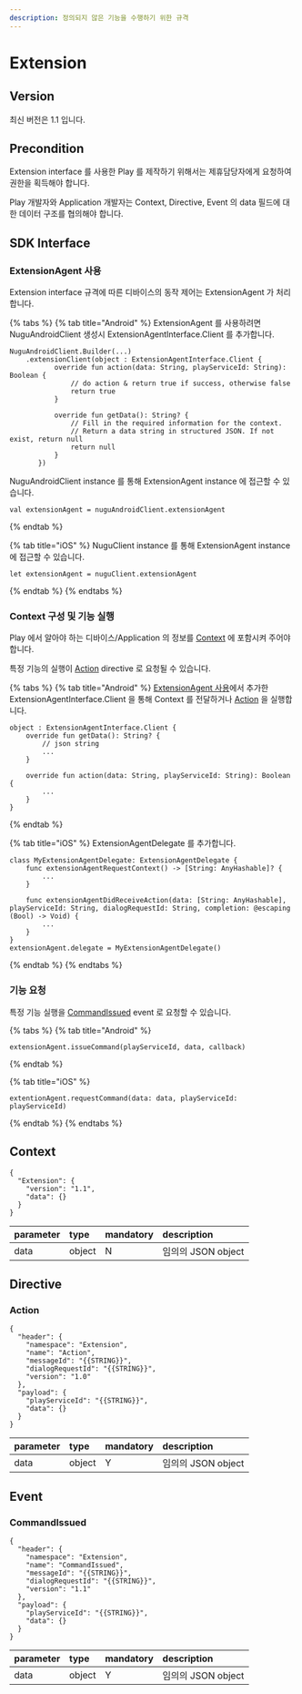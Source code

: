 ```yaml
---
description: 정의되지 않은 기능을 수행하기 위한 규격
---
```


# Extension

## Version

최신 버전은 1.1 입니다.

## Precondition

Extension interface 를 사용한 Play 를 제작하기 위해서는 제휴담당자에게 요청하여 권한을 획득해야 합니다.

Play 개발자와 Application 개발자는 Context, Directive, Event 의 data 필드에 대한 데이터 구조를 협의해야 합니다.

## SDK Interface

### ExtensionAgent 사용

Extension interface 규격에 따른 디바이스의 동작 제어는 ExtensionAgent 가 처리합니다.

{% tabs %}
{% tab title="Android" %}
ExtensionAgent 를 사용하려면 NuguAndroidClient 생성시 ExtensionAgentInterface.Client 를 추가합니다.

```text
NuguAndroidClient.Builder(...)
    .extensionClient(object : ExtensionAgentInterface.Client {
           override fun action(data: String, playServiceId: String): Boolean {
               // do action & return true if success, otherwise false
               return true
           }

           override fun getData(): String? {
               // Fill in the required information for the context.
               // Return a data string in structured JSON. If not exist, return null
               return null
           }
       })
```

NuguAndroidClient instance 를 통해 ExtensionAgent instance 에 접근할 수 있습니다.

```text
val extensionAgent = nuguAndroidClient.extensionAgent
```
{% endtab %}

{% tab title="iOS" %}
NuguClient instance 를 통해 ExtensionAgent instance 에 접근할 수 있습니다.

```text
let extensionAgent = nuguClient.extensionAgent
```
{% endtab %}
{% endtabs %}

### Context 구성 및 기능 실행

Play 에서 알아야 하는 디바이스/Application 의 정보를 [Context](extension.md#context) 에 포함시켜 주어야 합니다.

특정 기능의 실행이 [Action](extension.md#action) directive 로 요청될 수 있습니다.

{% tabs %}
{% tab title="Android" %}
[ExtensionAgent 사용](extension.md#extensionagent)에서 추가한 ExtensionAgentInterface.Client 을 통해 Context 를 전달하거나 [Action](extension.md#action) 을 실행합니다.

```text
object : ExtensionAgentInterface.Client {
    override fun getData(): String? {
        // json string
        ...
    }
    
    override fun action(data: String, playServiceId: String): Boolean {
        ...
    }
}
```
{% endtab %}

{% tab title="iOS" %}
ExtensionAgentDelegate 를 추가합니다.

```text
class MyExtensionAgentDelegate: ExtensionAgentDelegate {
    func extensionAgentRequestContext() -> [String: AnyHashable]? {
        ...
    }
    
    func extensionAgentDidReceiveAction(data: [String: AnyHashable], playServiceId: String, dialogRequestId: String, completion: @escaping (Bool) -> Void) {
        ...
    }
}
extensionAgent.delegate = MyExtensionAgentDelegate()
```
{% endtab %}
{% endtabs %}

### 기능 요청

특정 기능 실행을 [CommandIssued](extension.md#commandissued) event 로 요청할 수 있습니다.

{% tabs %}
{% tab title="Android" %}
```text
extensionAgent.issueCommand(playServiceId, data, callback)
```
{% endtab %}

{% tab title="iOS" %}
```text
extentionAgent.requestCommand(data: data, playServiceId: playServiceId)
```
{% endtab %}
{% endtabs %}

## Context

```text
{
  "Extension": {
    "version": "1.1",
    "data": {}
  }
}
```

| parameter | type | mandatory | description |
| :--- | :--- | :--- | :--- |
| data | object | N | 임의의 JSON object |

## Directive

### Action

```text
{
  "header": {
    "namespace": "Extension",
    "name": "Action",
    "messageId": "{{STRING}}",
    "dialogRequestId": "{{STRING}}",
    "version": "1.0"
  },
  "payload": {
    "playServiceId": "{{STRING}}",
    "data": {}
  }
}
```

| parameter | type | mandatory | description |
| :--- | :--- | :--- | :--- |
| data | object | Y | 임의의 JSON object |

## Event

### CommandIssued

```text
{
  "header": {
    "namespace": "Extension",
    "name": "CommandIssued",
    "messageId": "{{STRING}}",
    "dialogRequestId": "{{STRING}}",
    "version": "1.1"
  },
  "payload": {
    "playServiceId": "{{STRING}}",
    "data": {}
  }
}
```

| parameter | type | mandatory | description |
| :--- | :--- | :--- | :--- |
| data | object | Y | 임의의 JSON object |

